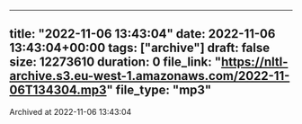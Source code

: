 
---
title: "2022-11-06 13:43:04"
date: 2022-11-06 13:43:04+00:00
tags: ["archive"]
draft: false
size: 12273610
duration: 0
file_link: "https://nltl-archive.s3.eu-west-1.amazonaws.com/2022-11-06T134304.mp3"
file_type: "mp3"
---
Archived at 2022-11-06 13:43:04
            